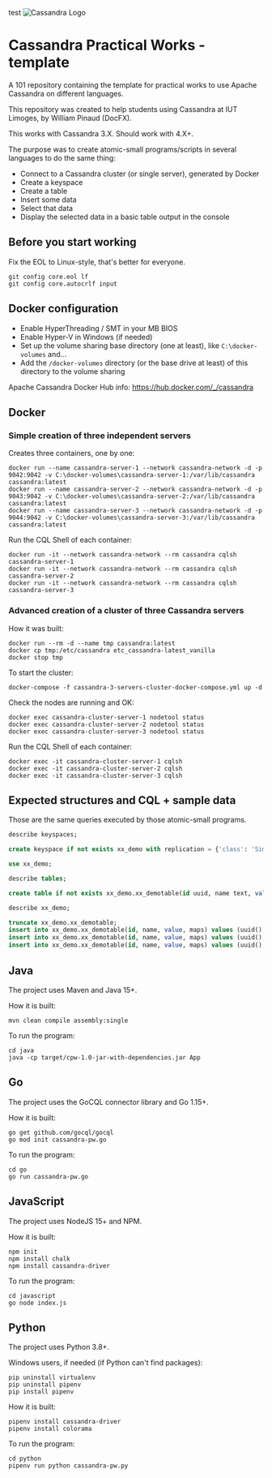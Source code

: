 test
![Cassandra Logo](cassandra-logo.png)

# Cassandra Practical Works - template
A 101 repository containing the template for practical works to use Apache Cassandra on different languages.

This repository was created to help students using Cassandra at IUT Limoges, by William Pinaud (DocFX).

This works with Cassandra 3.X. Should work with 4.X+.

The purpose was to create atomic-small programs/scripts in several languages to do the same thing:
- Connect to a Cassandra cluster (or single server), generated by Docker
- Create a keyspace
- Create a table
- Insert some data
- Select that data
- Display the selected data in a basic table output in the console 

## Before you start working

Fix the EOL to Linux-style, that's better for everyone.
```shell script
git config core.eol lf
git config core.autocrlf input
```

## Docker configuration
- Enable HyperThreading / SMT in your MB BIOS
- Enable Hyper-V in Windows (if needed)
- Set up the volume sharing base directory (one at least), like `C:\docker-volumes` and...
- Add the `/docker-volumes` directory (or the base drive at least) of this directory to the volume sharing

Apache Cassandra Docker Hub info: https://hub.docker.com/_/cassandra

## Docker 

### Simple creation of three independent servers

Creates three containers, one by one:
```shell script
docker run --name cassandra-server-1 --network cassandra-network -d -p 9042:9042 -v C:\docker-volumes\cassandra-server-1:/var/lib/cassandra cassandra:latest
docker run --name cassandra-server-2 --network cassandra-network -d -p 9043:9042 -v C:\docker-volumes\cassandra-server-2:/var/lib/cassandra cassandra:latest
docker run --name cassandra-server-3 --network cassandra-network -d -p 9044:9042 -v C:\docker-volumes\cassandra-server-3:/var/lib/cassandra cassandra:latest
```

Run the CQL Shell of each container:
```shell script
docker run -it --network cassandra-network --rm cassandra cqlsh cassandra-server-1
docker run -it --network cassandra-network --rm cassandra cqlsh cassandra-server-2
docker run -it --network cassandra-network --rm cassandra cqlsh cassandra-server-3
```

### Advanced creation of a cluster of three Cassandra servers

How it was built:
```shell script
docker run --rm -d --name tmp cassandra:latest
docker cp tmp:/etc/cassandra etc_cassandra-latest_vanilla
docker stop tmp
```

To start the cluster:
```shell script
docker-compose -f cassandra-3-servers-cluster-docker-compose.yml up -d
```

Check the nodes are running and OK:
```shell script
docker exec cassandra-cluster-server-1 nodetool status
docker exec cassandra-cluster-server-2 nodetool status
docker exec cassandra-cluster-server-3 nodetool status
```

Run the CQL Shell of each container:
```shell script
docker exec -it cassandra-cluster-server-1 cqlsh
docker exec -it cassandra-cluster-server-2 cqlsh
docker exec -it cassandra-cluster-server-3 cqlsh
```

## Expected structures and CQL + sample data

Those are the same queries executed by those atomic-small programs.

```SQL
describe keyspaces;

create keyspace if not exists xx_demo with replication = {'class': 'SimpleStrategy', 'replication_factor': 1};

use xx_demo;

describe tables;

create table if not exists xx_demo.xx_demotable(id uuid, name text, value int, maps map<int, text>, primary key ((id), name, value));

describe xx_demo;

truncate xx_demo.xx_demotable;
insert into xx_demo.xx_demotable(id, name, value, maps) values (uuid(), 'test 1', 1, {1: 'value 1', 2: 'value 2 '});
insert into xx_demo.xx_demotable(id, name, value, maps) values (uuid(), 'test 2', 2, {1: 'value 1', 2: 'value 2 '});
insert into xx_demo.xx_demotable(id, name, value, maps) values (uuid(), 'test 3', 3, {1: 'value 2', 2: 'value 3', 4: 'value 4'});
```


## Java

The project uses Maven and Java 15+.

How it is built:
```shell script
mvn clean compile assembly:single
```

To run the program:
```shell script
cd java
java -cp target/cpw-1.0-jar-with-dependencies.jar App
```

## Go

The project uses the GoCQL connector library and Go 1.15+.

How it is built:
```shell script
go get github.com/gocql/gocql
go mod init cassandra-pw.go
```

To run the program:
```shell script
cd go
go run cassandra-pw.go
```

## JavaScript

The project uses NodeJS 15+ and NPM.

How it is built:
```shell script
npm init
npm install chalk
npm install cassandra-driver
```

To run the program:
```shell script
cd javascript
go node index.js
```


## Python

The project uses Python 3.8+.

Windows users, if needed (if Python can't find packages):
```shell script
pip uninstall virtualenv
pip uninstall pipenv
pip install pipenv
```

How it is built:
```shell script
pipenv install cassandra-driver
pipenv install colorama
```

To run the program:
```shell script
cd python
pipenv run python cassandra-pw.py
```

